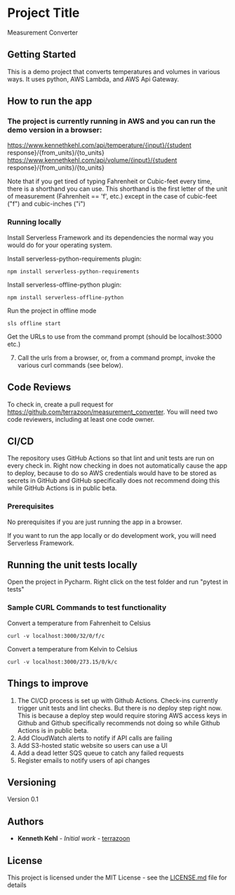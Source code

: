 # Project Title

Measurement Converter

## Getting Started

This is a demo project that converts temperatures and volumes in various ways.  It uses python, AWS Lambda, and AWS Api Gateway.

## How to run the app

### The project is currently running in AWS and you can run the demo version in a browser:

https://www.kennethkehl.com/api/temperature/{input}/{student response}/{from_units}/{to_units}
https://www.kennethkehl.com/api/volume/{input}/{student response}/{from_units}/{to_units}

Note that if you get tired of typing Fahrenheit or Cubic-feet every time, there is a shorthand you can use. This
shorthand is the first letter of the unit of measurement (Fahrenheit == 'f', etc.) except in the case of cubic-feet ("f")
and cubic-inches ("i")

### Running locally

Install Serverless Framework and its dependencies the normal way you would do for your operating system.

Install serverless-python-requirements plugin:

```
npm install serverless-python-requirements
```

Install serverless-offline-python plugin:

```
npm install serverless-offline-python
```

Run the project in offline mode

```
sls offline start
```

Get the URLs to use from the command prompt (should be localhost:3000 etc.)

7. Call the urls from a browser, or, from a command prompt, invoke the various curl commands (see below).


## Code Reviews

To check in, create a pull request for https://github.com/terrazoon/measurement_converter.  You will need two code reviewers, including at least one code owner.

## CI/CD

The repository uses GitHub Actions so that lint and unit tests are run on every check in.  Right now checking in
does not automatically cause the app to deploy, because to do so AWS credentials would have to be stored as secrets
in GitHub and GitHub specifically does not recommend doing this while GitHub Actions is in public beta.

### Prerequisites

No prerequisites if you are just running the app in a browser.

If you want to run the app locally or do development work, you will need Serverless Framework.


## Running the unit tests locally

Open the project in Pycharm.  Right click on the test folder and run "pytest in tests"

### Sample CURL Commands to test functionality

Convert a temperature from Fahrenheit to Celsius

```
curl -v localhost:3000/32/0/f/c
```

Convert a temperature from Kelvin to Celsius

```
curl -v localhost:3000/273.15/0/k/c
```

## Things to improve

1. The CI/CD process is set up with Github Actions.  Check-ins currently trigger unit tests and lint checks.  But there is no deploy step right now.
This is because a deploy step would require storing AWS access keys in Github and Github specifically recommends not doing so while
Github Actions is in public beta.  
2. Add CloudWatch alerts to notify if API calls are failing
3. Add S3-hosted static website so users can use a UI
4. Add a dead letter SQS queue to catch any failed requests
5. Register emails to notify users of api changes

## Versioning

Version 0.1

## Authors

* **Kenneth Kehl** - *Initial work* - [terrazoon](https://github.com/terrazoon)

## License

This project is licensed under the MIT License - see the [LICENSE.md](LICENSE.md) file for details

